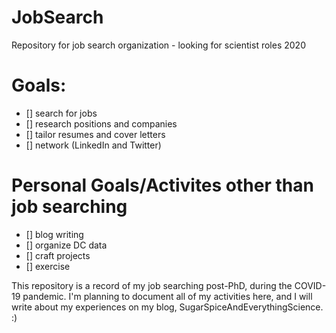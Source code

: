 # JobSearch
Repository for job search organization - looking for scientist roles 2020


# Goals: 
- [] search for jobs 
- [] research positions and companies 
- [] tailor resumes and cover letters 
- [] network (LinkedIn and Twitter)



# Personal Goals/Activites other than job searching 
- [] blog writing
- [] organize DC data 
- [] craft projects 
- [] exercise



This repository is a record of my job searching post-PhD, during the COVID-19 pandemic. I'm planning to document all of my activities here, and I will write about my experiences on my blog, SugarSpiceAndEverythingScience. :) 
